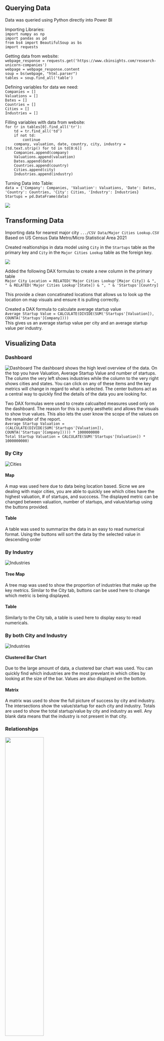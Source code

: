 ## Querying Data

Data was queried using Python directly into Power BI

Importing Libraries: <br />
`import numpy as np` <br />
`import pandas as pd` <br />
`from bs4 import BeautifulSoup as bs` <br />
`import requests` <br />

Getting data from website: <br />
`webpage_response = requests.get('https://www.cbinsights.com/research-unicorn-companies')` <br />
`webpage = webpage_response.content` <br />
`soup = bs(webpage, "html.parser")` <br />
`tables = soup.find_all('table')` <br />

Defining variables for data we need: <br />
`Companies = []` <br />
`Valuations = []` <br />
`Dates = []` <br />
`Countries = []` <br />
`Cities = []` <br />
`Industries = []` <br />

Filling variables with data from website: <br />
`for tr in tables[0].find_all('tr'):` <br />
`    td = tr.find_all('td')` <br />
`    if not td:` <br />
`        continue` <br />
`    company, valuation, date, country, city, industry = [td.text.strip() for td in td[0:6]]` <br />
`    Companies.append(company)` <br />
`    Valuations.append(valuation)` <br />
`    Dates.append(date)` <br />
`    Countries.append(country)` <br />
`    Cities.append(city)` <br />
`    Industries.append(industry)` <br />


Turning Data into Table: <br />
`data = {'Company': Companies, 'Valuation': Valuations, 'Date': Dates, 'Country': Countries, 'City': Cities, 'Industry': Industries}` <br />
`Startups = pd.DataFrame(data)` <br />

<img src="/Process Screenshots/Querying Data Using Python and Power BI.png"> <br />

## Transforming Data

Importing data for nearest major city `.../CSV Data/Major Cities Lookup.CSV` <br />
Based on US Census Data Metro/Micro Statistical Area 2021

Created realtionships in data model using `City` in the `Startups` table as the primary key and `City` in the `Major Cities Lookup` table as the foreign key.

<img src="/Process Screenshots/Data Model.png"> <br />

Added the following DAX formulas to create a new column in the primary table <br />
`Major City Location = RELATED('Major Cities Lookup'[Major City]) & ", " & RELATED('Major Cities Lookup'[State]) & ", " & 'Startups'[Country]` <br />

This provide a clean concatinated locations that allows us to look up the location on map visuals and ensure it is pulling correctly.

Created a DAX formula to calculate average startup value <br />
`Average Startup Value = CALCULATE(DIVIDE(SUM('Startups'[Valuation]), COUNTA('Startups'[Company])))` <br />
This gives us an average startup value per city and an average startup value per industry.

## Visualizing Data

### Dashboard
![Dashboard](/Visualizations/Dashboard.png)
The dashboard shows the high level overview of the data. On the top you have Valuation, Average Startup Value and number of startups.
The column the very left shows industries while the column to the very right shows cities and states. You can click on any of these items and the key metrics will change in regard to what is selected.
The center buttons act as a central way to quickly find the details of the data you are looking for.

Two DAX formulas were used to create calcualted measures used only on the dashboard. The reason for this is purely aesthetic and allows the visuals to show true values. This also lets the user know the scope of the values on the remainder of the report. <br />
`Average Startup Valuation = (CALCULATE(DIVIDE(SUM('Startups'[Valuation]), COUNTA('Startups'[Company])))) * 1000000000` <br />
`Total Startup Valuation = CALCULATE(SUM('Startups'[Valuation]) * 1000000000)` <br />

### By City
![Cities](/Visualizations/Cities.png)
#### Map
A map was used here due to data being location based. Sicne we are dealing with major cities, you are able to quickly see which cities have the highest valuation, # of startups, and succcess. 
The displayed metric can be changed between valuation, number of startups, and value/startup using the buttons provided. 
#### Table
A table was used to summarize the data in an easy to read numerical format. Using the buttons will sort the data by the selected value in descending order

### By Industry
![Industries](/Visualizations/Industries.png)
#### Tree Map
A tree map was used to show the proportion of industries that make up the key metrics. Similar to the City tab, buttons can be used here to change which metric is being displayed.
#### Table
Similarly to the City tab, a table is used here to display easy to read numericals. 

### By both City and Industry
![Industries](/Visualizations/Industries%20by%20City.png)
#### Clustered Bar Chart
Due to the large amount of data, a clustered bar chart was used. You can quickly find which industries are the most prevelant in which cities by looking at the size of the bar. Values are also displayed on the bottom.
#### Matrix
A matrix was used to show the full picture of success by city and industry. The intersections show the value/startup for each city and industry. Totals are used to show the total startup/value by city and industry as well. Any blank data means that the industry is not present in that city.

### Relationships
<img src="/Visualizations/Tooltip.png" width=50% height=50%> <br />
Highlighting a city or industry on the dashboard or Industry by City page will show a pop out of their respected report (Cities or Industries) with data portaining only to the highlighted selection <br />
You can also click on any of the data points and it will automatically filter the rest of the data on that tab by that point <br />
<img src="/Visualizations/Drill.png" width=50% height=50%> <br />
You can drill down to company level and see which values make up the key metric <br />
<img src="/Visualizations/Slicer.png" width=50% height=50%> <br />
You can filter by city on the Industries tab to have an additional set of visuals for key metrics by both industry and city. 